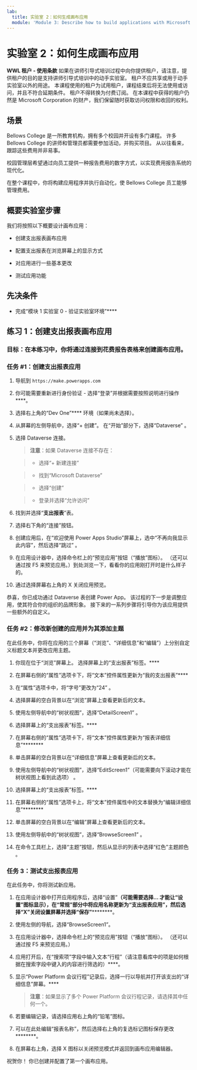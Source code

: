 ```yaml
---
lab:
  title: 实验室 2：如何生成画布应用
  module: 'Module 3: Describe how to build applications with Microsoft Power Apps'
---
```


# 实验室 2：如何生成画布应用

**WWL 租户 - 使用条款** 如果在讲师引导式培训过程中向你提供租户，请注意，提供租户的目的是支持讲师引导式培训中的动手实验室。 租户不应共享或用于动手实验室以外的用途。 本课程使用的租户为试用租户，课程结束后将无法使用或访问，并且不符合延期条件。 租户不得转换为付费订阅。 在本课程中获得的租户仍然是 Microsoft Corporation 的财产，我们保留随时获取访问权限和收回的权利。 

## 场景

Bellows College 是一所教育机构，拥有多个校园并开设有多门课程。 许多 Bellows College 的讲师和管理员都需要参加活动，并购买项目。 从以往看来，跟踪这些费用并非易事。 

校园管理层希望通过向员工提供一种报告费用的数字方式，以实现费用报告系统的现代化。 

在整个课程中，你将构建应用程序并执行自动化，使 Bellows College 员工能够管理费用。 


## 概要实验室步骤

我们将按照以下概要设计画布应用：

- 创建支出报表画布应用 

- 配置支出报表在浏览屏幕上的显示方式

- 对应用进行一些基本更改

- 测试应用功能

## 先决条件

- 完成“模块 1 实验室 0 - 验证实验室环境”****

## 练习 1：创建支出报表画布应用

### 目标：在本练习中，你将通过连接到花费报告表格来创建画布应用。

### 任务 #1：创建支出报表应用

1. 导航到 `https://make.powerapps.com`

1. 你可能需要重新进行身份验证 - 选择“登录”并根据需要按照说明进行操作****。

1. 选择右上角的“Dev One”**** 环境（如果尚未选择）。

1. 从屏幕的左侧导航中，选择“+ 创建”。 在“开始”部分下，选择“Dataverse” 。

1. 选择 Dataverse 连接。

    >**注意**：如果 Dataverse 连接不存在：

    >   - 选择“+ 新建连接”

    >   - 找到“Microsoft Dataverse”

    >   - 选择“创建”

    >   - 登录并选择“允许访问”

1. 找到并选择“**支出报表**”表。

1. 选择右下角的“连接”按钮。

1. 创建应用后，在“欢迎使用 Power Apps Studio”屏幕上，选中“不再向我显示此内容”，然后选择“跳过” 。

1. 在应用设计器中，选择命令栏上的“预览应用”按钮（“播放”图标）。 （还可以通过按 F5 来预览应用。）到处浏览一下，看看你的应用刚打开时是什么样子的。

1. 通过选择屏幕右上角的 X 关闭应用预览。

恭喜，你已成功通过 Dataverse 表创建 Power App。 该过程的下一步是调整应用，使其符合你的组织的品牌形象。 接下来的一系列步骤将引导你为该应用提供一些额外的自定义。

### 任务 #2：修改新创建的应用并为其添加主题

在此任务中，你将在应用的三个屏幕（“浏览”、“详细信息”和“编辑”）上分别自定义标题文本并更改应用主题。

1. 你现在位于“浏览”屏幕上。 选择屏幕上的“支出报表”标签。****

1. 在屏幕右侧的“属性”选项卡下，将“文本”控件属性更新为“我的支出报表”****

1. 在“属性”选项卡中，将“字号”更改为“24”  。

1. 选择屏幕的空白背景以在“浏览”屏幕上查看更新后的文本。

1. 使用左侧导航中的“树状视图”，选择“DetailScreen1” 。

1. 选择屏幕上的“支出报表”标签。****

1. 在屏幕右侧的“属性”选项卡下，将“文本”控件属性更新为“报表详细信息”********

1. 单击屏幕的空白背景以在“详细信息”屏幕上查看更新后的文本。

1. 使用左侧导航中的“树状视图”，选择“EditScreen1”（可能需要向下滚动才能在树状视图上看到此选项） 。

1. 选择屏幕上的“支出报表”标签。****

1. 在屏幕右侧的“属性”选项卡上，将“文本”控件属性中的文本替换为“编辑详细信息”********

1. 单击屏幕的空白背景以在“编辑”屏幕上查看更新后的文本。

1. 使用左侧导航中的“树状视图”，选择“BrowseScreen1” 。

1. 在命令工具栏上，选择“主题”按钮，然后从显示的列表中选择“红色”主题颜色 。

### 任务 3：测试支出报表应用

在此任务中，你将测试新应用。

1. 在应用设计器中打开应用程序后，选择“设置”****（可能需要选择... 才能让“设置”图标显示），在“常规”部分中将应用名称更新为“支出报表应用”，然后选择“X”关闭设置屏幕并选择“保存”************。

1. 使用左侧的导航，选择“BrowseScreen1”。

1. 在应用设计器中，选择命令栏上的“预览应用”按钮（“播放”图标）。 （还可以通过按 F5 来预览应用。）

1. 应用打开后，在“搜索项”字段中输入文本“行程”（请注意看库中的项是如何根据在搜索字段中键入的内容进行筛选的）****。

1. 显示“Power Platform 会议行程”记录后，选择一行以导航并打开该支出的“详细信息”屏幕。****
 
    >**注意**：如果显示了多个 Power Platform 会议行程记录，请选择其中任何一个。

1. 若要编辑记录，请选择应用右上角的“铅笔”图标。

1. 可以在此处编辑“报表名称”，然后选择右上角的复选标记图标保存更改********。

1. 在屏幕右上角，选择 X 图标以关闭预览模式并返回到画布应用编辑器。

祝贺你！ 你已创建并配置了第一个画布应用。

 

